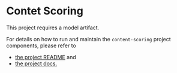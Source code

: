 # Contet Scoring

This project requires a model artifact.

For details on how to run and maintain the `content-scoring` project components, please refer to
- [the project README](../README.md) and
- [the project docs.](../docs/)
